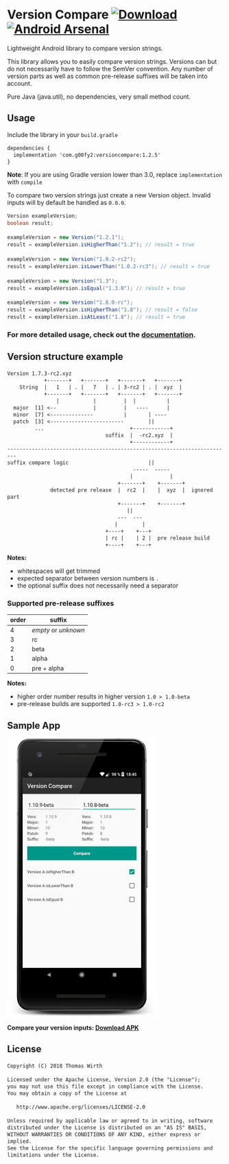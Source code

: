 Version Compare  [![Download](https://api.bintray.com/packages/g00fy2/maven/version-compare/images/download.svg) ](https://bintray.com/g00fy2/maven/version-compare/_latestVersion)[ ![Android Arsenal](https://img.shields.io/badge/Android%20Arsenal-Version%20Compare-blue.svg?style=flat)](https://android-arsenal.com/details/1/6750)
=====
Lightweight Android library to compare version strings.

This library allows you to easily compare version strings. Versions can but do not necessarily have to follow the SemVer convention. Any number of version parts as well as common pre-release suffixes will be taken into account.

Pure Java (java.util), no dependencies, very small method count.

## Usage
Include the library in your `build.gradle`
```
dependencies {
  implementation 'com.g00fy2:versioncompare:1.2.5'
}
```
**Note**: If you are using Gradle version lower than 3.0, replace `implementation` with `compile`

To compare two version strings just create a new Version object. Invalid inputs will by default be handled as `0.0.0`.
```java
Version exampleVersion;
boolean result;

exampleVersion = new Version("1.2.1");
result = exampleVersion.isHigherThan("1.2"); // result = true

exampleVersion = new Version("1.0.2-rc2");
result = exampleVersion.isLowerThan("1.0.2-rc3"); // result = true

exampleVersion = new Version("1.3");
result = exampleVersion.isEqual("1.3.0"); // result = true

exampleVersion = new Version("1.8.0-rc");
result = exampleVersion.isHigherThan("1.8"); // result = false
result = exampleVersion.isAtLeast("1.8"); // result = true
```

### For more detailed usage, check out the [documentation](https://g00fy2.github.io/version-compare/com/g00fy2/versioncompare/Version.html).

## Version structure example
```
Version 1.7.3-rc2.xyz
            +-------+   +-------+   +-------+   +-------+
    String  |   1   | . |   7   | . | 3-rc2 | . |  xyz  |
            +-------+   +-------+   +-------+   +-------+
                |           |         |  |          |
  major  [1] <--            |         |   ----      |
  minor  [7] <--------------          |       | ----
  patch  [3] <------------------------        ||
         ...                            +------------+
                                suffix  |  -rc2.xyz  |
                                        +------------+
-------------------------------------------------------------------------
suffix compare logic                          ||
                                         -----  -----
                                        |            |
                                    +-------+    +-------+
              detected pre release  |  rc2  |    |  xyz  |  ignored part
                                    +-------+    +-------+
                                       ||
                                    ---  ---
                                   |        |
                                +----+    +---+
                                | rc |    | 2 |  pre release build
                                +----+    +---+
```

**Notes:**
* whitespaces will get trimmed
* expected separator between version numbers is `.`
* the optional suffix does not necessarily need a separator

### Supported pre-release suffixes
| order | suffix     |
| ----- | --------- |
| 4     | *empty* or *unknown* |
| 3     | rc        |
| 2     | beta      |
| 1     | alpha     |
| 0     | pre + alpha |

**Notes:**
* higher order number results in higher version `1.0 > 1.0-beta`
* pre-release builds are supported `1.0-rc3 > 1.0-rc2`

## Sample App
![Image](https://raw.githubusercontent.com/G00fY2/version-compare/gh-pages/images/version_compare_sampleapp_framed.png)

**Compare your version inputs: [Download APK](https://github.com/G00fY2/version-compare/releases/download/1.2.5/version-compare-1.2.5-sample-kt.apk)**

## License
	Copyright (C) 2018 Thomas Wirth

    Licensed under the Apache License, Version 2.0 (the "License");
    you may not use this file except in compliance with the License.
    You may obtain a copy of the License at

       http://www.apache.org/licenses/LICENSE-2.0

    Unless required by applicable law or agreed to in writing, software
    distributed under the License is distributed on an "AS IS" BASIS,
    WITHOUT WARRANTIES OR CONDITIONS OF ANY KIND, either express or implied.
    See the License for the specific language governing permissions and
    limitations under the License.
